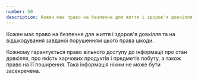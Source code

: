 ```yaml
---
number: 50
description: Кожен має право на безпечне для життя і здоров'я довкілля та на відшкодування завданої порушенням цього права шкоди. Кожному гарантується право вільного доступу до інформації про стан довкілля, про якість харчових продуктів і предметів побуту, а також право на її поширення. Така інформація ніким не може бути засекречена.
---
```


Кожен має право на безпечне для життя і здоров'я довкілля та на відшкодування завданої порушенням цього права шкоди.

Кожному гарантується право вільного доступу до інформації про стан довкілля, про якість харчових продуктів і предметів
побуту, а також право на її поширення. Така інформація ніким не може бути засекречена.
